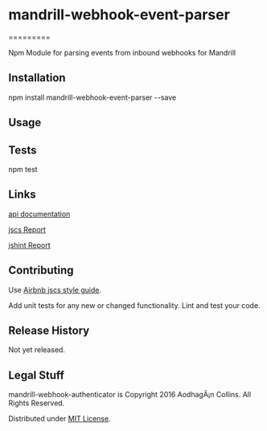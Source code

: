 # mandrill-webhook-event-parser
=========

Npm Module for parsing events from inbound webhooks for Mandrill

## Installation

  npm install mandrill-webhook-event-parser --save

## Usage

## Tests

  npm test

## Links

  [api documentation](./docs/api.md)

  [jscs Report](./docs/jscs.md)

  [jshint Report](./docs/jshint.md)

## Contributing

  Use [Airbnb jscs style guide](https://github.com/airbnb/javascript).

  Add unit tests for any new or changed functionality. Lint and test your code.

## Release History

  Not yet released.

## Legal Stuff

  mandrill-webhook-authenticator is Copyright 2016 AodhagÃ¡n Collins. All Rights Reserved.

  Distributed under [MIT License](https://tldrlegal.com/license/mit-license).
